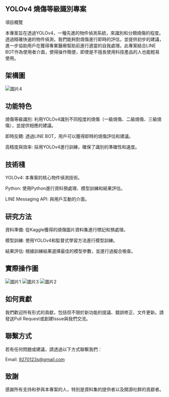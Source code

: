 
## YOLOv4 燒傷等級識別專案

項目概覽

本專案旨在透過YOLOv4，一種先進的物件偵測系統，來識別和分類燒傷的程度。透過精確快速的物件偵測，我們能夠對燒傷進行即時的評估，並提供初步的建議，進一步協助用戶在獲得專業醫療幫助前進行適當的自我處理。此專案結合LINE BOT作為使用者介面，使得操作簡便，即使是不擅長使用科技產品的人也能輕易使用。

## 架構圖
![圖片4](https://github.com/9270123a/Yolo-BurnRoll/assets/157206678/cb54791a-b74c-4cf0-9d4f-dc528579b273)


## 功能特色

燒傷等級識別: 利用YOLOv4識別不同程度的燒傷（一級燒傷、二級燒傷、三級燒傷），並提供相應的建議。

即時反饋: 透過LINE BOT，用戶可以獲得即時的燒傷評估和建議。

高精度與效率: 採用YOLOv4進行訓練，確保了識別的準確性和速度。

## 技術棧

YOLOv4: 本專案的核心物件偵測技術。

Python: 使用Python進行資料預處理、模型訓練和結果評估。

LINE Messaging API: 與用戶互動的介面。

## 研究方法

資料準備: 從Kaggle獲得的燒傷圖片資料集進行標記和預處理。

模型訓練: 使用YOLOv4和監督式學習方法進行模型訓練。

結果評估: 根據訓練結果選擇最佳的模型參數，並進行過擬合檢查。

## 實際操作圖
![圖片1](https://github.com/9270123a/Yolo-BurnRoll/assets/157206678/eea88b05-921c-412d-b65b-e2564704e55e)
![圖片3](https://github.com/9270123a/Yolo-BurnRoll/assets/157206678/b9bb2776-b4f3-4837-a27d-495cd288eaf9)
![圖片2](https://github.com/9270123a/Yolo-BurnRoll/assets/157206678/fedc8c8a-5d04-4d4c-9b0e-dd005959c19e)



## 如何貢獻
我們歡迎所有形式的貢獻，包括但不限於新功能的提議、錯誤修正、文件更新。請發送Pull Request或創建Issue與我們交流。

## 聯繫方式
若有任何問題或建議，請透過以下方式聯繫我們：

Email: 9270123s@gmail.com

## 致謝
感謝所有支持和參與本專案的人，特別是資料集的提供者以及開源社群的貢獻者。
